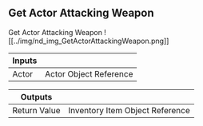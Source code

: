 ## Get Actor Attacking Weapon
Get Actor Attacking Weapon
![[../img/nd_img_GetActorAttackingWeapon.png]]

|Inputs||
|--|--|
| Actor | Actor Object Reference |

|Outputs||
|--|--|
| Return Value | Inventory Item Object Reference |
